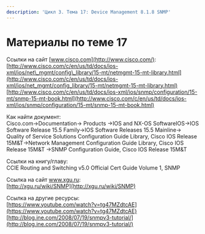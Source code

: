 ```yaml
---
description: 'Цикл 3. Тема 17: Device Management 8.1.8 SNMP'
---
```


# Материалы по теме 17

Ссылки на сайт [www.cisco.com](http://www.cisco.com/):  
[http://www.cisco.com/c/en/us/td/docs/ios-xml/ios/net\_mgmt/config\_library/15-mt/netmgmt-15-mt-library.html](http://www.cisco.com/c/en/us/td/docs/ios-xml/ios/net_mgmt/config_library/15-mt/netmgmt-15-mt-library.html)  
[http://www.cisco.com/c/en/us/td/docs/ios-xml/ios/snmp/configuration/15-mt/snmp-15-mt-book.html](http://www.cisco.com/c/en/us/td/docs/ios-xml/ios/snmp/configuration/15-mt/snmp-15-mt-book.html)

Как найти документ:  
Cisco.com→Documentation→ Products →IOS and NX-OS SoftwareIOS→IOS Software Release 15.5 Family→IOS Software Releases 15.5 Mainline→ Quality of Service Solutions Configuration Guide Library, Cisco IOS Release 15M&T→Network Management Configuration Guide Library, Cisco IOS Release 15M&T →SNMP Configuration Guide, Cisco IOS Release 15M&T

Ссылки на книгу/главу:  
CCIE Routing and Switching v5.0 Official Cert Guide Volume 1, SNMP

Ссылка на сайт www.xgu.ru:  
[http://xgu.ru/wiki/SNMP](http://xgu.ru/wiki/SNMP)

Ссылка на другие ресурсы:  
[https://www.youtube.com/watch?v=tg47MZdtcAE](https://www.youtube.com/watch?v=tg47MZdtcAE)  
[http://blog.ine.com/2008/07/19/snmpv3-tutorial/](http://blog.ine.com/2008/07/19/snmpv3-tutorial/)  
  


